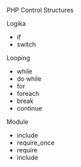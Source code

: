 PHP Control Structures

Logika
* if
* switch

Looping
* while
* do while
* for
* foreach
* break
* continue

Module
* include
* require_once
* require
* include
